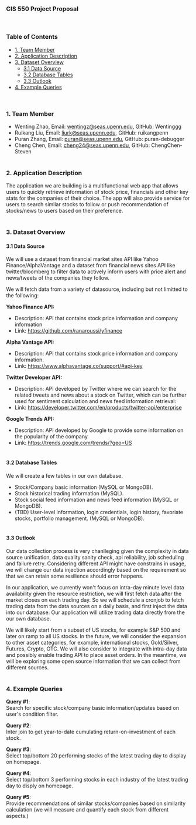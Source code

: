 ### CIS 550 Project Proposal
<br>


### __Table of Contents__

- [1. Team Member](#1-team-member)
- [2. Application Description](#2-application-description)
- [3. Dataset Overview](#3-dataset-overview)
    - [3.1 Data Source](#31-data-source)
    - [3.2 Database Tables](#32-database-tables)
    - [3.3 Outlook](#33-outlook)
- [4. Example Queries](#4-example-queries)

<br>

### __1. Team Member__

* Wenting Zhao, Email: wentingz@seas.upenn.edu, GitHub: Wentinggg  <br>
* Ruikang Liu, Email: liurk@seas.upenn.edu,  GitHub: ruikangpenn  <br>
* Puran Zhang, Email: puran@seas.upenn.edu, GitHub: puran-debugger  <br>
* Cheng Chen, Email: cheng24@seas.upenn.edu, GitHub: ChengChen-Steven  <br><br>


### __2. Application Description__
The application we are building is a multifunctional web app that allows users to quickly retrieve information of stock price, financials and other key stats for the companies of their choice. The app will also provide service for users to search similar stocks to follow or push recommendation of stocks/news to users based on their preference. <br><br>


### __3. Dataset Overview__
#### __3.1 Data Source__
We will use a dataset from financial market sites API like Yahoo Finance/AlphaVantage and a dataset from financial news sites API like twitter/bloomberg to filter data to actively inform users with price alert and news/tweets of the companies they follow.

We will fetch data from a variety of datasource, including but not limitted to the following:

__Yahoo Finance API:__
* Description: API that contains stock price information and company information
* Link: https://github.com/ranaroussi/yfinance 

__Alpha Vantage API:__
* Description: API that contains stock price information and company information. 
* Link: https://www.alphavantage.co/support/#api-key 

__Twitter Developer API:__ 
* Description: API developed by Twitter where we can search for the related tweets and news about a stock on Twitter, which can be further used for sentiment calculation and news feed information retrieval: 
* Link: https://developer.twitter.com/en/products/twitter-api/enterprise 

__Google Trends API:__ 
* Description: API developed by Google to provide some information on the popularity of the company
* Link: https://trends.google.com/trends/?geo=US 
<br><br>

#### __3.2 Database Tables__
We will create a few tables in our own database.
* Stock/Company basic information (MySQL or MongoDB). 
* Stock historical trading information (MySQL).
* Stock social feed information and news feed information (MySQL or MongoDB).
* (TBD) User-level information, login credentials, login history, favoriate stocks, portfolio management. (MySQL or MongoDB).
<br><br>

#### __3.3 Outlook__
Our data collection process is very chanlleging given the complexity in data source unification, data quality sanity check, api reliability, job scheduling and failure retry. Considering different API might have constrains in usage, we will change our data injection accordingly based on the requirement so that we can retain some resilience should error happens. 

In our application, we currently won't focus on intra-day minute level data availability given the resource restriction, we will first fetch data after the market closes on each trading day. So we will schedule a cronjob to fetch trading data from the data sources on a daily basis, and first inject the data into our database. Our application will utilize trading data directly from the our own database. 

We will likely start from a subset of US stocks, for example S&P 500 and later on ramp to all US stocks. In the future, we will consider the expansion to other asset categories, for example, international stocks, Gold/Silver, Futures, Crypto, OTC. We will also consider to integrate with intra-day data and possibly enable trading API to place asset orders. In the meantime, we will be exploring some open source information that we can collect from different sources. <br><br>

### __4. Example Queries__

__Query #1__: <br>
Search for specific stock/company basic information/updates based on user's condition filter.

__Query #2__: <br>
Inter join to get year-to-date cumulating return-on-investment of each stock.

__Query #3__: <br>
Select top/bottom 20 performing stocks of the latest trading day to display on homepage.

__Query #4__: <br>
Select top/bottom 3 performing stocks in each industry of the latest trading day to disply on homepage. 

__Query #5__: <br>
Provide recommendations of similar stocks/companies based on similarity calculation (we will measure and quantify each stock from different aspects.)

